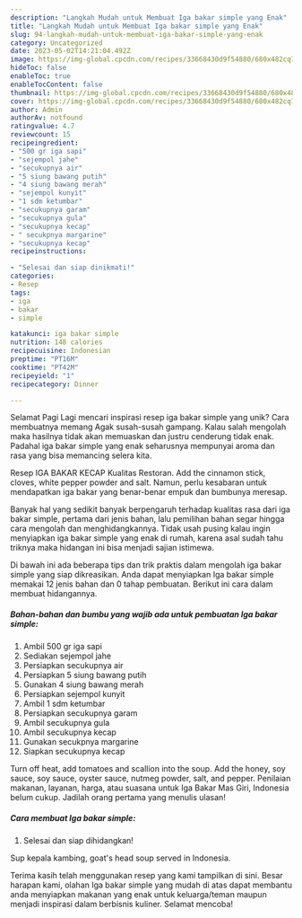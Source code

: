 ```yaml
---
description: "Langkah Mudah untuk Membuat Iga bakar simple yang Enak"
title: "Langkah Mudah untuk Membuat Iga bakar simple yang Enak"
slug: 94-langkah-mudah-untuk-membuat-iga-bakar-simple-yang-enak
category: Uncategorized
date: 2023-05-02T14:21:04.492Z
image: https://img-global.cpcdn.com/recipes/33668430d9f54880/680x482cq70/iga-bakar-simple-foto-resep-utama.jpg
hideToc: false
enableToc: true
enableTocContent: false
thumbnail: https://img-global.cpcdn.com/recipes/33668430d9f54880/680x482cq70/iga-bakar-simple-foto-resep-utama.jpg
cover: https://img-global.cpcdn.com/recipes/33668430d9f54880/680x482cq70/iga-bakar-simple-foto-resep-utama.jpg
author: Admin
authorAv: notfound
ratingvalue: 4.7
reviewcount: 15
recipeingredient:
- "500 gr iga sapi"
- "sejempol jahe"
- "secukupnya air"
- "5 siung bawang putih"
- "4 siung bawang merah"
- "sejempol kunyit"
- "1 sdm ketumbar"
- "secukupnya garam"
- "secukupnya gula"
- "secukupnya kecap"
- " secukpnya margarine"
- "secukupnya kecap"
recipeinstructions:

- "Selesai dan siap dinikmati!"
categories:
- Resep
tags:
- iga
- bakar
- simple

katakunci: iga bakar simple 
nutrition: 148 calories
recipecuisine: Indonesian
preptime: "PT16M"
cooktime: "PT42M"
recipeyield: "1"
recipecategory: Dinner

---
```



Selamat Pagi Lagi mencari inspirasi resep iga bakar simple yang unik? Cara membuatnya memang Agak susah-susah gampang. Kalau salah mengolah maka hasilnya tidak akan memuaskan dan justru cenderung tidak enak. Padahal iga bakar simple yang enak seharusnya mempunyai aroma dan rasa yang bisa memancing selera kita.


Resep IGA BAKAR KECAP Kualitas Restoran. Add the cinnamon stick, cloves, white pepper powder and salt. Namun, perlu kesabaran untuk mendapatkan iga bakar yang benar-benar empuk dan bumbunya meresap.

Banyak hal yang sedikit banyak berpengaruh terhadap kualitas rasa dari iga bakar simple, pertama dari jenis bahan, lalu pemilihan bahan segar hingga cara mengolah dan menghidangkannya. Tidak usah pusing kalau ingin menyiapkan iga bakar simple yang enak di rumah, karena asal sudah tahu triknya maka hidangan ini bisa menjadi sajian istimewa.


Di bawah ini ada beberapa tips dan trik praktis dalam mengolah iga bakar simple yang siap dikreasikan. Anda dapat menyiapkan Iga bakar simple memakai 12 jenis bahan dan 0 tahap pembuatan. Berikut ini cara dalam membuat hidangannya.

<!--inarticleads1-->

##### Bahan-bahan dan bumbu yang wajib ada untuk pembuatan Iga bakar simple:

1. Ambil 500 gr iga sapi
1. Sediakan sejempol jahe
1. Persiapkan secukupnya air
1. Persiapkan 5 siung bawang putih
1. Gunakan 4 siung bawang merah
1. Persiapkan sejempol kunyit
1. Ambil 1 sdm ketumbar
1. Persiapkan secukupnya garam
1. Ambil secukupnya gula
1. Ambil secukupnya kecap
1. Gunakan  secukpnya margarine
1. Siapkan secukupnya kecap


Turn off heat, add tomatoes and scallion into the soup. Add the honey, soy sauce, soy sauce, oyster sauce, nutmeg powder, salt, and pepper. Penilaian makanan, layanan, harga, atau suasana untuk Iga Bakar Mas Giri, Indonesia belum cukup. Jadilah orang pertama yang menulis ulasan! 

<!--inarticleads2-->

##### Cara membuat Iga bakar simple:


1. Selesai dan siap dihidangkan!

Sup kepala kambing, goat&#39;s head soup served in Indonesia. 

Terima kasih telah menggunakan resep yang kami tampilkan di sini. Besar harapan kami, olahan Iga bakar simple yang mudah di atas dapat membantu anda menyiapkan makanan yang enak untuk keluarga/teman maupun menjadi inspirasi dalam berbisnis kuliner. Selamat mencoba!
